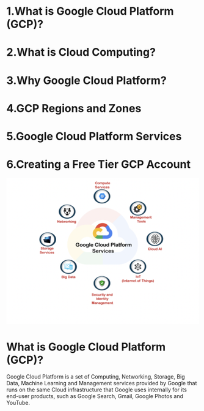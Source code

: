 # 1.What is Google Cloud Platform (GCP)?
# 2.What is Cloud Computing?
# 3.Why Google Cloud Platform?
# 4.GCP Regions and Zones
# 5.Google Cloud Platform Services
# 6.Creating a Free Tier GCP Account



<img src="https://github.com/anugrahmasihapple/gcp-rough/blob/main/gcimg/abc.png">

# What is Google Cloud Platform (GCP)?

Google Cloud Platform is a set of Computing, Networking, Storage, Big Data, Machine Learning and Management services provided by Google that runs on the same Cloud infrastructure that Google uses internally for its end-user products, such as Google Search, Gmail, Google Photos and YouTube.


